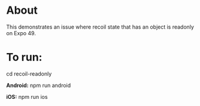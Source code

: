 
# About

This demonstrates an issue where recoil state that has an object is readonly on Expo 49.

# To run:
cd recoil-readonly

**Android:**
npm run android

**iOS:**
npm run ios
